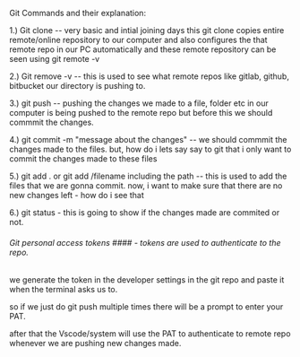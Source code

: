 Git Commands and their explanation:

1.) Git clone -- very basic and intial joining days this git clone copies entire remote/online repository to our computer and also configures the that remote repo in our PC 
automatically and these remote repository can be seen using git remote -v

2.) Git remove -v -- this is used to see what remote repos like gitlab, github, bitbucket our directory is pushing to.

3.) git push -- pushing the changes we made to a file, folder etc in our computer is being pushed to the remote repo but before this we should commmit the changes.

4.) git commit -m "message about the changes" -- we should commmit the changes made to the files. but, how do i lets say say to git that i only want to commit the changes made to these files

5.) git add . or git add /filename including the path -- this is used to add the files that we are gonna commit. now, i want to make sure that there are no new changes left - how do i see that 

6.) git status -  this is going to show if the changes made are commited or not.

###### Git personal access tokens #### - tokens are used to authenticate to the repo.

we generate the token in the developer settings in the git repo and paste it when the terminal asks us to.

so if we just do git push multiple times there will be a prompt to enter your PAT.

after that the Vscode/system will use the PAT to authenticate to remote repo whenever we are pushing new changes made.